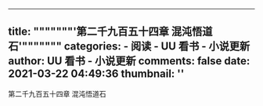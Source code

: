 
---
title: """""""'第二千九百五十四章 混沌悟道石'"""""""
categories: 
    - 阅读
    - UU 看书 - 小说更新
author: UU 看书 - 小说更新
comments: false
date: 2021-03-22 04:49:36
thumbnail: ''
---

<div>   
第二千九百五十四章 混沌悟道石  
</div>
            